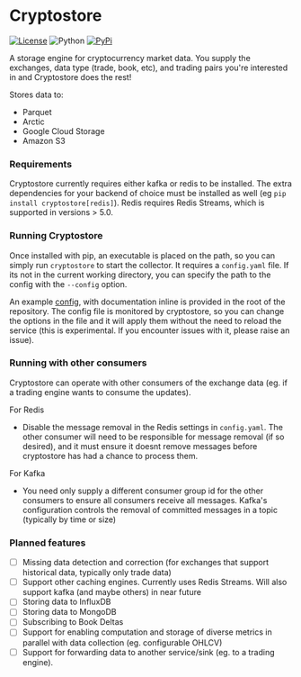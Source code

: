 # Cryptostore

[![License](https://img.shields.io/badge/license-XFree86-blue.svg)](LICENSE)
![Python](https://img.shields.io/badge/Python-3.6+-green.svg)
[![PyPi](https://img.shields.io/badge/PyPi-cryptostore-brightgreen.svg)](https://pypi.python.org/pypi/cryptostore)



A storage engine for cryptocurrency market data. You supply the exchanges, data type (trade, book, etc), and trading pairs you're interested in and Cryptostore does the rest!

Stores data to:
* Parquet
* Arctic
* Google Cloud Storage
* Amazon S3

### Requirements

Cryptostore currently requires either kafka or redis to be installed. The extra dependencies for your backend of choice must be installed as well (eg `pip install cryptostore[redis]`). Redis requires Redis Streams, which is supported in versions > 5.0.


### Running Cryptostore

Once installed with pip, an executable is placed on the path, so you can simply run `cryptostore` to start the collector. It requires a `config.yaml` file. If its not in the current working directory, you can specify the path to the config with the `--config` option.

An example [config](config.yaml), with documentation inline is provided in the root of the repository. The config file is monitored by cryptostore, so you can change the options in the file and it will apply them without the need to reload the service (this is experimental. If you encounter issues with it, please raise an issue).


### Running with other consumers

Cryptostore can operate with other consumers of the exchange data (eg. if a trading engine wants to consume the updates).

For Redis
  - Disable the message removal in the Redis settings in `config.yaml`. The other consumer will need to be responsible for
  message removal (if so desired), and it must ensure it doesnt remove messages before cryptostore has had a chance to process them.
  
For Kafka
  - You need only supply a different consumer group id for the other consumers to ensure all consumers receive all messages. Kafka's configuration controls the removal of committed messages in a topic (typically by time or size)


### Planned features
* [ ] Missing data detection and correction (for exchanges that support historical data, typically only trade data)
* [ ] Support other caching engines. Currently uses Redis Streams. Will also support kafka (and maybe others) in near future
* [ ] Storing data to InfluxDB
* [ ] Storing data to MongoDB
* [ ] Subscribing to Book Deltas
* [ ] Support for enabling computation and storage of diverse metrics in parallel with data collection (eg. configurable OHLCV)
* [ ] Support for forwarding data to another service/sink (eg. to a trading engine). 
